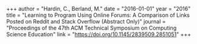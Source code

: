 +++
author = "Hardin, C., Berland, M."
date = "2016-01-01"
year = "2016"
title = "Learning to Program Using Online Forums: A Comparison of Links Posted on Reddit and Stack Overflow (Abstract Only)"
journal = "Proceedings of the 47th ACM Technical Symposium on Computing Science Education"
link = "https://doi.org/10.1145/2839509.2851051"
+++